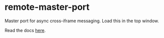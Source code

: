 # remote-master-port
Master port for async cross-iframe messaging. Load this in the top window.

Read the docs [here](https://websh.org/packages/remote-master-port/).